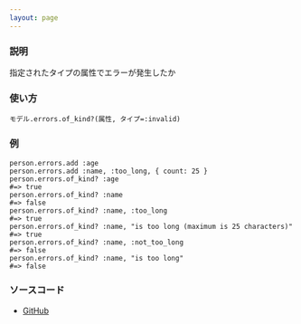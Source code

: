 ```yaml
---
layout: page
---
```


### 説明

指定されたタイプの属性でエラーが発生したか

### 使い方

    モデル.errors.of_kind?(属性, タイプ=:invalid)

### 例

    person.errors.add :age
    person.errors.add :name, :too_long, { count: 25 }
    person.errors.of_kind? :age
    #=> true
    person.errors.of_kind? :name
    #=> false
    person.errors.of_kind? :name, :too_long
    #=> true
    person.errors.of_kind? :name, "is too long (maximum is 25 characters)"
    #=> true
    person.errors.of_kind? :name, :not_too_long
    #=> false
    person.errors.of_kind? :name, "is too long"
    #=> false

### ソースコード

-   [GitHub](https://github.com/rails/rails/blob/984c3ef2775781d47efa9f541ce570daa2434a80/activemodel/lib/active_model/errors.rb#L363)
